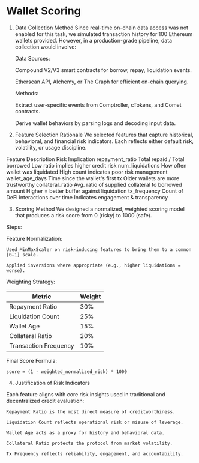 # Wallet Scoring 

1. Data Collection Method
   Since real-time on-chain data access was not enabled for this task, we simulated transaction history for 100 Ethereum wallets provided. However, in a              production-grade pipeline, data collection would involve:

   Data Sources:

     Compound V2/V3 smart contracts for borrow, repay, liquidation events.

     Etherscan API, Alchemy, or The Graph for efficient on-chain querying.

   Methods:

     Extract user-specific events from Comptroller, cTokens, and Comet contracts.

     Derive wallet behaviors by parsing logs and decoding input data.

2. Feature Selection Rationale
   We selected features that capture historical, behavioral, and financial risk indicators. Each reflects either default risk, volatility, or usage                   discipline.

  Feature	                   Description	                                                           Risk Implication
  repayment_ratio	           Total repaid / Total borrowed	                                         Low ratio implies higher credit risk
  num_liquidations	         How often wallet was liquidated	                                       High count indicates poor risk management
  wallet_age_days	           Time since the wallet's first tx	                                       Older wallets are more trustworthy
  collateral_ratio	         Avg. ratio of supplied collateral to borrowed amount	                   Higher = better buffer against liquidation
  tx_frequency	             Count of DeFi interactions over time	                                   Indicates engagement & transparency



3. Scoring Method
  We designed a normalized, weighted scoring model that produces a risk score from 0 (risky) to 1000 (safe).

  Steps:

  Feature Normalization:

    Used MinMaxScaler on risk-inducing features to bring them to a common [0–1] scale.

    Applied inversions where appropriate (e.g., higher liquidations = worse).

  Weighting Strategy:
  
  | Metric                | Weight |
  | --------------------- | ------ |
  | Repayment Ratio       | 30%    |
  | Liquidation Count     | 25%    |
  | Wallet Age            | 15%    |
  | Collateral Ratio      | 20%    |
  | Transaction Frequency | 10%    |


  Final Score Formula:

    score = (1 - weighted_normalized_risk) * 1000


4. Justification of Risk Indicators
 
  Each feature aligns with core risk insights used in traditional and decentralized credit evaluation:

    Repayment Ratio is the most direct measure of creditworthiness.
  
    Liquidation Count reflects operational risk or misuse of leverage.

    Wallet Age acts as a proxy for history and behavioral data.

    Collateral Ratio protects the protocol from market volatility.

    Tx Frequency reflects reliability, engagement, and accountability.


